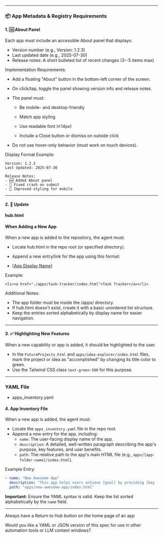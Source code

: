 

* * *

### 📦 App Metadata & Registry Requirements

  

#### 1. 🆔 About Panel

  

Each app must include an accessible About panel that displays:

- Version number (e.g., Version: 1.2.3)
- Last updated date (e.g., 2025-07-30)
- Release notes: A short bulleted list of recent changes (3--5 items max)

  

Implementation Requirements:

- Add a floating "About" button in the bottom-left corner of the screen.
- On click/tap, toggle the panel showing version info and release notes.
- The panel must:

    - Be mobile- and desktop-friendly

    - Match app styling

    - Use readable font (≥14px)

    - Include a Close button or dismiss on outside click
- Do not use hover-only behavior (must work on touch devices).

  

Display Format Example:
    
    
    Version: 1.2.3  
    Last Updated: 2025-07-30
    
    Release Notes:
    - 🆕 Added About panel
    - 🐛 Fixed crash on submit
    - 💄 Improved styling for mobile
* * *

#### 2. 🧭 Update

#### hub.html

####  When Adding a New App

  

When a new app is added to the repository, the agent must:

- Locate hub.html in the repo root (or specified directory).
- Append a new entry/link for the app using this format:
    
    
    <li><a href="./apps/[app-folder-name]/index.html">[App Display Name]</a></li>

Example:
    
    
    <li><a href="./apps/task-tracker/index.html">Task Tracker</a></li>

Additional Notes:

- The app folder must be inside the /apps/ directory.
- If hub.html doesn't exist, create it with a basic unordered list structure.
- Keep the entries sorted alphabetically by display name for easier navigation.
* * *

#### 3. ✅ Highlighting New Features

When a new capability or app is added, it should be highlighted to the user.

- In the `FutureProjects.html` and `apps/idea-explorer/index.html` files, mark the project or idea as "accomplished" by changing its title color to green.
- Use the Tailwind CSS class `text-green-500` for this purpose.

* * *

### YAML File

- apps_inventory.yaml

#### 4. App Inventory File

When a new app is added, the agent must:

- Locate the `apps_inventory.yaml` file in the repo root.
- Append a new entry for the app, including:
    - `name`: The user-facing display name of the app.
    - `description`: A detailed, well-written paragraph describing the app's purpose, key features, and user benefits.
    - `path`: The relative path to the app's main HTML file (e.g., `apps/[app-folder-name]/index.html`).

Example Entry:

```yaml
- name: "New Awesome App"
  description: "This app helps users achieve [goal] by providing [key feature 1] and [key feature 2]. It is designed for [target audience] and solves the problem of [problem solved]."
  path: "apps/new-awesome-app/index.html"
```

**Important:** Ensure the YAML syntax is valid. Keep the list sorted alphabetically by the `name` field.

* * *

Always have a Return to Hub button on the home page of an app

Would you like a YAML or JSON version of this spec for use in other automation tools or LLM context windows?
